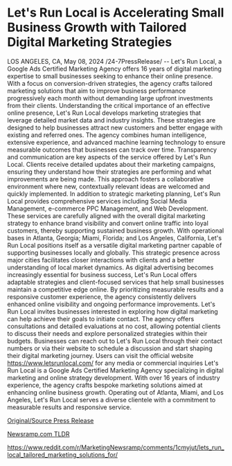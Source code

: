 # Let's Run Local is Accelerating Small Business Growth with Tailored Digital Marketing Strategies

LOS ANGELES, CA, May 08, 2024 /24-7PressRelease/ -- Let's Run Local, a Google Ads Certified Marketing Agency offers 16 years of digital marketing expertise to small businesses seeking to enhance their online presence. With a focus on conversion-driven strategies, the agency crafts tailored marketing solutions that aim to improve business performance progressively each month without demanding large upfront investments from their clients.  Understanding the critical importance of an effective online presence, Let's Run Local develops marketing strategies that leverage detailed market data and industry insights. These strategies are designed to help businesses attract new customers and better engage with existing and referred ones. The agency combines human intelligence, extensive experience, and advanced machine learning technology to ensure measurable outcomes that businesses can track over time.  Transparency and communication are key aspects of the service offered by Let's Run Local. Clients receive detailed updates about their marketing campaigns, ensuring they understand how their strategies are performing and what improvements are being made. This approach fosters a collaborative environment where new, contextually relevant ideas are welcomed and quickly implemented.  In addition to strategic marketing planning, Let's Run Local provides comprehensive services including Social Media Management, e-commerce PPC Management, and Web Development. These services are carefully aligned with the overall digital marketing strategy to enhance brand visibility and convert online traffic into loyal customers, thereby supporting sustained business growth.  With operational bases in Atlanta, Georgia; Miami, Florida; and Los Angeles, California, Let's Run Local positions itself as a versatile digital marketing partner capable of supporting businesses locally and globally. This strategic presence across major cities facilitates closer interactions with clients and a better understanding of local market dynamics.  As digital advertising becomes increasingly essential for business success, Let's Run Local offers adaptable strategies and client-focused services that help small businesses maintain a competitive edge online. By prioritizing measurable results and a responsive customer experience, the agency consistently delivers enhanced online visibility and ongoing performance improvements.  Let's Run Local invites businesses interested in exploring how digital marketing can help achieve their goals to initiate contact. The agency offers consultations and detailed evaluations at no cost, allowing potential clients to discuss their needs and explore personalized strategies within their budgets. Businesses can reach out to Let's Run Local through their contact numbers or via their website to schedule a discussion and start shaping their digital marketing journey.  Users can visit the official website https://www.letsrunlocal.com/ for any media or commercial inquiries  Let's Run Local is a Google Ads Certified Marketing Agency specializing in digital marketing and online strategy development. With over 16 years of industry experience, the agency crafts bespoke marketing solutions aimed at enhancing online business growth. Operating out of Atlanta, Miami, and Los Angeles, Let's Run Local serves a diverse clientele with a commitment to measurable results and responsive service. 

[Original/Source Press Release](https://www.24-7pressrelease.com/press-release/510731/lets-run-local-is-accelerating-small-business-growth-with-tailored-digital-marketing-strategies)
                    

[Newsramp.com TLDR](None) 

https://www.reddit.com/r/MarketingNewsramp/comments/1cmyjut/lets_run_local_tailored_marketing_solutions_for/